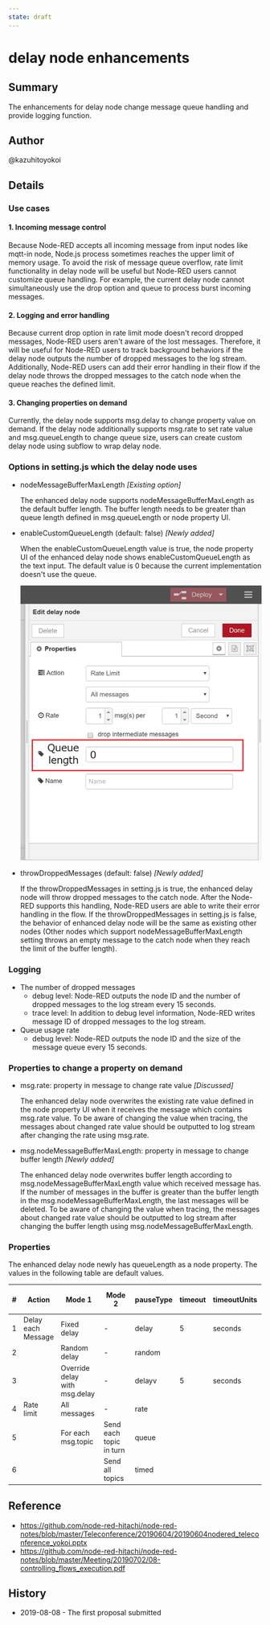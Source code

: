 ```yaml
---
state: draft
---
```


# delay node enhancements
## Summary
 The enhancements for delay node change message queue handling and provide logging function.

## Author
 @kazuhitoyokoi

## Details
### Use cases
#### 1. Incoming message control
 Because Node-RED accepts all incoming message from input nodes like mqtt-in node, Node.js process sometimes reaches the upper limit of memory usage.
To avoid the risk of message queue overflow, rate limit functionality in delay node will be useful but Node-RED users cannot customize queue handling.
For example, the current delay node cannot simultaneously use the drop option and queue to process burst incoming messages.

#### 2. Logging and error handling
 Because current drop option in rate limit mode doesn't record dropped messages, Node-RED users aren't aware of the lost messages.
Therefore, it will be useful for Node-RED users to track background behaviors if the delay node outputs the number of dropped messages to the log stream.
Additionally, Node-RED users can add their error handling in their flow if the delay node throws the dropped messages to the catch node when the queue reaches the defined limit.

#### 3. Changing properties on demand
 Currently, the delay node supports msg.delay to change property value on demand.
If the delay node additionally supports msg.rate to set rate value and msg.queueLength to change queue size, users can create custom delay node using subflow to wrap delay node.

### Options in setting.js which the delay node uses
- nodeMessageBufferMaxLength *[Existing option]*

  The enhanced delay node supports nodeMessageBufferMaxLength as the default buffer length.
  The buffer length needs to be greater than queue length defined in msg.queueLength or node property UI.

- enableCustomQueueLength (default: false) *[Newly added]*

  When the enableCustomQueueLength value is true, the node property UI of the enhanced delay node shows enableCustomQueueLength as the text input.
  The default value is 0 because the current implementation doesn't use the queue.
 
  ![nodepropertyui.png](nodepropertyui.png)

- throwDroppedMessages (default: false) *[Newly added]*

  If the throwDroppedMessages in setting.js is true, the enhanced delay node will throw dropped messages to the catch node.
  After the Node-RED supports this handling, Node-RED users are able to write their error handling in the flow.
  If the throwDroppedMessages in setting.js is false, the behavior of enhanced delay node will be the same as existing other nodes (Other nodes which support nodeMessageBufferMaxLength setting throws an empty message to the catch node when they reach the limit of the buffer length).

### Logging
- The number of dropped messages
  - debug level: Node-RED outputs the node ID and the number of dropped messages to the log stream every 15 seconds.
  - trace level: In addition to debug level information, Node-RED writes message ID of dropped messages to the log stream.
- Queue usage rate
  - debug level: Node-RED outputs the node ID and the size of the message queue every 15 seconds.

### Properties to change a property on demand
- msg.rate: property in message to change rate value *[Discussed]*

  The enhanced delay node overwrites the existing rate value defined in the node property UI when it receives the message which contains msg.rate value.
  To be aware of changing the value when tracing, the messages about changed rate value should be outputted to log stream after changing the rate using msg.rate.

- msg.nodeMessageBufferMaxLength: property in message to change buffer length *[Newly added]*

  The enhanced delay node overwrites buffer length according to msg.nodeMessageBufferMaxLength value which received message has.
  If the number of messages in the buffer is greater than the buffer length in the msg.nodeMessageBufferMaxLength, the last messages will be deleted.
  To be aware of changing the value when tracing, the messages about changed rate value should be outputted to log stream after changing the buffer length using msg.nodeMessageBufferMaxLength.

### Properties
 The enhanced delay node newly has queueLength as a node property.
The values in the following table are default values.

| # | Action               | Mode 1                           | Mode 2                     | pauseType | timeout | timeoutUnits | rate | nbRateUnits | rateUnits | randomFirst | randomLast | randomUnits | drop  | queueLength (newly added) |
|---|----------------------|----------------------------------|----------------------------|-----------|---------|--------------|------|-------------|-----------|-------------|------------|-------------|-------|--------------------------|
| 1 | Delay　each　Message | Fixed　delay                     | -                          | delay     | 5       | seconds      |      |             |           |             |            |             |       |                          |
| 2 |                      | Random　delay                    | -                          | random    |         |              |      |             |           | 1           | 5          | seconds     |       |                          |
| 3 |                      | Override　delay　with　msg.delay | -                          | delayv    | 5       | seconds      |      |             |           |             |            |             |       |                          |
| 4 | Rate　limit          | All　messages                    | -                          | rate      |         |              | 1    | 1           | second    |             |            |             | false | 0                        |
| 5 |                      | For each　msg.topic              | Send　each　topic　in turn | queue     |         |              | 1    | 1           | second    |             |            |             |       |                          |
| 6 |                      |                                  | Send　all topics           | timed     |         |              | 1    | 1           | second    |             |            |             |       |                          |

## Reference
- https://github.com/node-red-hitachi/node-red-notes/blob/master/Teleconference/20190604/20190604nodered_teleconference_yokoi.pptx
- https://github.com/node-red-hitachi/node-red-notes/blob/master/Meeting/20190702/08-controlling_flows_execution.pdf

## History
- 2019-08-08 - The first proposal submitted

